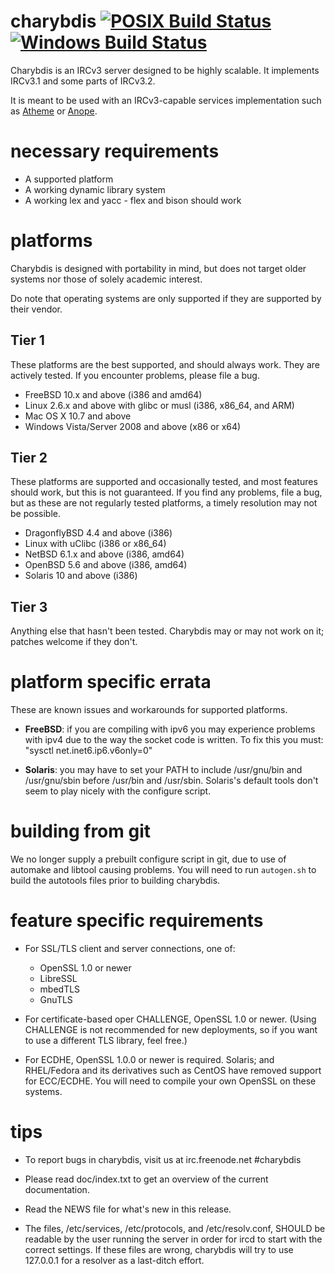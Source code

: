 # charybdis [![POSIX Build Status](https://travis-ci.org/charybdis-ircd/charybdis.svg?branch=master)](https://travis-ci.org/charybdis-ircd/charybdis) [![Windows Build Status](https://ci.appveyor.com/api/projects/status/is0obsml8xyq2qk7/branch/master?svg=true)](https://ci.appveyor.com/project/kaniini/charybdis/branch/master)

Charybdis is an IRCv3 server designed to be highly scalable.  It implements IRCv3.1 and some parts of IRCv3.2.

It is meant to be used with an IRCv3-capable services implementation such as [Atheme][atheme] or [Anope][anope].

   [atheme]: http://www.atheme.net/
   [anope]: http://www.anope.org/

# necessary requirements

 * A supported platform
 * A working dynamic library system
 * A working lex and yacc - flex and bison should work

# platforms

Charybdis is designed with portability in mind, but does not target older systems nor those of solely academic
interest.

Do note that operating systems are only supported if they are supported by their vendor.

## Tier 1

These platforms are the best supported, and should always work. They are actively tested. If you encounter
problems, please file a bug.

* FreeBSD 10.x and above (i386 and amd64)
* Linux 2.6.x and above with glibc or musl (i386, x86_64, and ARM)
* Mac OS X 10.7 and above
* Windows Vista/Server 2008 and above (x86 or x64)

## Tier 2

These platforms are supported and occasionally tested, and most features should work, but this is not
guaranteed. If you find any problems, file a bug, but as these are not regularly tested platforms, a timely
resolution may not be possible.

* DragonflyBSD 4.4 and above (i386)
* Linux with uClibc (i386 or x86_64)
* NetBSD 6.1.x and above (i386, amd64)
* OpenBSD 5.6 and above (i386, amd64)
* Solaris 10 and above (i386)

## Tier 3

Anything else that hasn't been tested. Charybdis may or may not work on it; patches welcome if they don't.

# platform specific errata

These are known issues and workarounds for supported platforms.

 * **FreeBSD**: if you are compiling with ipv6 you may experience
   problems with ipv4 due to the way the socket code is written.  To
   fix this you must: "sysctl net.inet6.ip6.v6only=0"

 * **Solaris**: you may have to set your PATH to include /usr/gnu/bin and /usr/gnu/sbin before /usr/bin
   and /usr/sbin. Solaris's default tools don't seem to play nicely with the configure script.

# building from git

We no longer supply a prebuilt configure script in git, due to use of automake and libtool causing problems.
You will need to run `autogen.sh` to build the autotools files prior to building charybdis.

# feature specific requirements

 * For SSL/TLS client and server connections, one of:

   * OpenSSL 1.0 or newer
   * LibreSSL
   * mbedTLS
   * GnuTLS

 * For certificate-based oper CHALLENGE, OpenSSL 1.0 or newer.
   (Using CHALLENGE is not recommended for new deployments, so if you want to use a different TLS library,
    feel free.)

 * For ECDHE, OpenSSL 1.0.0 or newer is required. Solaris; and RHEL/Fedora and its derivatives such as CentOS
   have removed support for ECC/ECDHE. You will need to compile your own OpenSSL on these systems.

# tips

 * To report bugs in charybdis, visit us at irc.freenode.net #charybdis

 * Please read doc/index.txt to get an overview of the current documentation.

 * Read the NEWS file for what's new in this release.

 * The files, /etc/services, /etc/protocols, and /etc/resolv.conf, SHOULD be
   readable by the user running the server in order for ircd to start with
   the correct settings.  If these files are wrong, charybdis will try to use
   127.0.0.1 for a resolver as a last-ditch effort.


